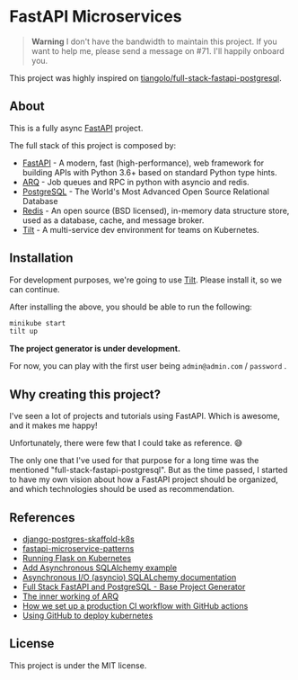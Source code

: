 # FastAPI Microservices

> **Warning**
> I don't have the bandwidth to maintain this project. If you want to help me, please send a message on #71. I'll happily onboard you.

This project was highly inspired on [tiangolo/full-stack-fastapi-postgresql](https://github.com/tiangolo/full-stack-fastapi-postgresql/).

## About

This is a fully async [FastAPI](https://fastapi.tiangolo.com/) project.

The full stack of this project is composed by:

* [FastAPI](https://fastapi.tiangolo.com/) - A modern, fast (high-performance), web framework for building APIs with Python 3.6+ based on standard Python type hints.
* [ARQ](https://arq-docs.helpmanual.io/) - Job queues and RPC in python with asyncio and redis.
* [PostgreSQL](https://www.postgresql.org/) - The World's Most Advanced Open Source Relational Database
* [Redis](https://redis.io/) - An open source (BSD licensed), in-memory data structure store, used as a database, cache, and message broker.
* [Tilt](https://tilt.dev/) - A multi-service dev environment for teams on Kubernetes.

## Installation

For development purposes, we're going to use [Tilt](https://tilt.dev/).
Please install it, so we can continue.

After installing the above, you should be able to run the following:

``` bash
minikube start
tilt up
```

**The project generator is under development.**

For now, you can play with the first user being `admin@admin.com` / `password` .

## Why creating this project?

I've seen a lot of projects and tutorials using FastAPI. Which is awesome, and it makes me happy!

Unfortunately, there were few that I could take as reference. 😅

The only one that I've used for that purpose for a long time was the mentioned "full-stack-fastapi-postgresql". But as the time passed, I started to have my own vision about how a FastAPI project should be organized, and which technologies should be used as recommendation.

## References

* [django-postgres-skaffold-k8s](https://github.com/ksaaskil/django-postgres-skaffold-k8s)
* [fastapi-microservice-patterns](https://github.com/fkromer/fastapi-microservice-patterns)
* [Running Flask on Kubernetes](https://testdriven.io/blog/running-flask-on-kubernetes/)
* [Add Asynchronous SQLAlchemy example](https://github.com/tiangolo/fastapi/pull/2331)
* [Asynchronous I/O (asyncio) SQLALchemy documentation](https://docs.sqlalchemy.org/en/14/orm/extensions/asyncio.html)
* [Full Stack FastAPI and PostgreSQL - Base Project Generator](https://github.com/tiangolo/full-stack-fastapi-postgresql)
* [The inner working of ARQ](https://threeofwands.com/the-inner-workings-of-arq/)
* [How we set up a production CI workflow with GitHub actions](https://insights.project-a.com/how-we-set-up-a-production-ci-workflow-with-github-actions-cc1e2aacd9da)
* [Using GitHub to deploy kubernetes](https://insights.project-a.com/using-github-actions-to-deploy-to-kubernetes-122c653c0b09)

## License

This project is under the MIT license.
